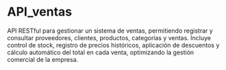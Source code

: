 # API_ventas
API RESTful para gestionar un sistema de ventas, permitiendo registrar y consultar proveedores, clientes, productos, categorías y ventas. Incluye control de stock, registro de precios históricos, aplicación de descuentos y cálculo automático del total en cada venta, optimizando la gestión comercial de la empresa.
